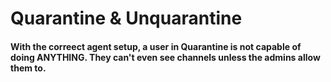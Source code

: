 # Quarantine & Unquarantine

#### With the correect agent setup, a user in Quarantine is not capable of doing ANYTHING. They can't even see channels unless the admins allow them to.
